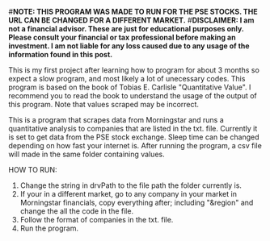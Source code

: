 #**NOTE: THIS PROGRAM WAS MADE TO RUN FOR THE PSE STOCKS. THE URL CAN BE CHANGED FOR A DIFFERENT MARKET.**
#**DISCLAIMER:  I am not a financial advisor. These are just for educational purposes only. Please consult your financial or tax professional before making an investment. I am not liable for any loss caused due to any usage of the information found in this post.**

  This is my first project after learning how to program for about 3 months so expect a slow program, and most likely a lot of unecessary codes. This program is based on the book of Tobias E. Carlisle "Quantitative Value". I recommend you to read the book to understand the usage of the output of this program. Note that values scraped may be incorrect.

  This is a program that scrapes data from Morningstar and runs a quantitative analysis to companies that are listed in the txt. file. Currently it is set to get data from the PSE stock exchange. Sleep time can be changed depending on how fast your internet is. After running the program, a csv file will made in the same folder containing values.

HOW TO RUN:
1. Change the string in drvPath to the file path the folder currently is.
2. If your in a different market, go to any company in your market in Morningstar financials, copy everything after; including "&region" and change the all the code in the file.
3. Follow the format of companies in the txt. file.
4. Run the program.
